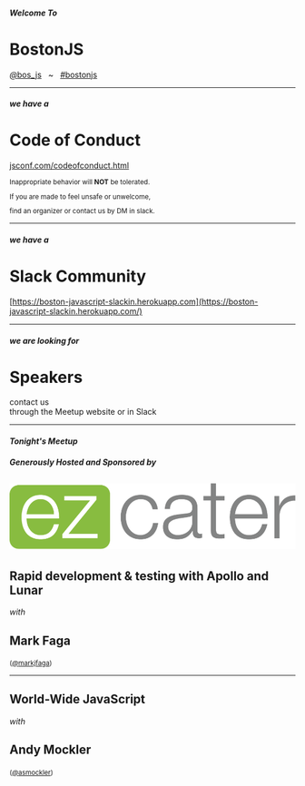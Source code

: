 <!-- .slide: class="bigslide" -->

#### _Welcome To_

# BostonJS

[<em>@</em>bos_js](https://twitter.com/bos_js)  &nbsp; ~ &nbsp; [<em>#</em>bostonjs](https://twitter.com/search?q=%23bostonjs&src=typd)

---

#### _we have a_

# Code of Conduct

[jsconf.com/codeofconduct.html](http://jsconf.com/codeofconduct.html)
<small>

Inappropriate behavior will **NOT** be tolerated.

If you are made to feel unsafe or unwelcome,

find an organizer or contact us by DM in slack.

</small>

---

#### _we have a_

# Slack Community

[https://boston-javascript-slackin.herokuapp.com](https://boston-javascript-slackin.herokuapp.com/)

---

#### _we are looking for_

# Speakers

contact us <br/>
through the Meetup website or in Slack

---

#### _Tonight's Meetup_
#### _Generously Hosted and Sponsored by_

<!-- <img src="https://www.concur.com/sites/default/files/ezcater_logo_0.jpg" /> -->
![ezCater](images/ezCater_Logo_Normal.png)
---

## Rapid development & testing with Apollo and Lunar

_with_

## Mark Faga

<small>([<em>@</em>markjfaga](https://twitter.com/markjfaga))</small>

---

## World-Wide JavaScript

_with_

## Andy Mockler

<small>([<em>@</em>asmockler](https://twitter.com/asmockler))</small>
